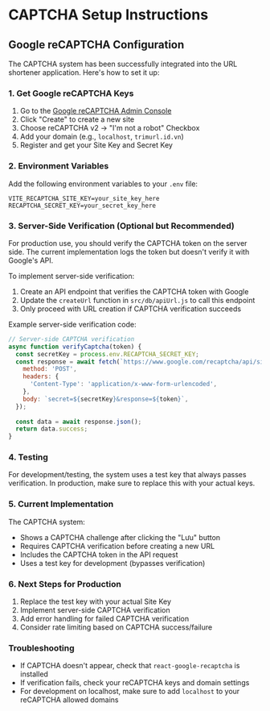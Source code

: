 # CAPTCHA Setup Instructions

## Google reCAPTCHA Configuration

The CAPTCHA system has been successfully integrated into the URL shortener application. Here's how to set it up:

### 1. Get Google reCAPTCHA Keys

1. Go to the [Google reCAPTCHA Admin Console](https://www.google.com/recaptcha/admin)
2. Click "Create" to create a new site
3. Choose reCAPTCHA v2 → "I'm not a robot" Checkbox
4. Add your domain (e.g., `localhost`, `trimurl.id.vn`)
5. Register and get your Site Key and Secret Key

### 2. Environment Variables

Add the following environment variables to your `.env` file:

```env
VITE_RECAPTCHA_SITE_KEY=your_site_key_here
RECAPTCHA_SECRET_KEY=your_secret_key_here
```

### 3. Server-Side Verification (Optional but Recommended)

For production use, you should verify the CAPTCHA token on the server side. The current implementation logs the token but doesn't verify it with Google's API.

To implement server-side verification:

1. Create an API endpoint that verifies the CAPTCHA token with Google
2. Update the `createUrl` function in `src/db/apiUrl.js` to call this endpoint
3. Only proceed with URL creation if CAPTCHA verification succeeds

Example server-side verification code:

```javascript
// Server-side CAPTCHA verification
async function verifyCaptcha(token) {
  const secretKey = process.env.RECAPTCHA_SECRET_KEY;
  const response = await fetch(`https://www.google.com/recaptcha/api/siteverify`, {
    method: 'POST',
    headers: {
      'Content-Type': 'application/x-www-form-urlencoded',
    },
    body: `secret=${secretKey}&response=${token}`,
  });
  
  const data = await response.json();
  return data.success;
}
```

### 4. Testing

For development/testing, the system uses a test key that always passes verification. In production, make sure to replace this with your actual keys.

### 5. Current Implementation

The CAPTCHA system:
- Shows a CAPTCHA challenge after clicking the "Lưu" button
- Requires CAPTCHA verification before creating a new URL
- Includes the CAPTCHA token in the API request
- Uses a test key for development (bypasses verification)

### 6. Next Steps for Production

1. Replace the test key with your actual Site Key
2. Implement server-side CAPTCHA verification
3. Add error handling for failed CAPTCHA verification
4. Consider rate limiting based on CAPTCHA success/failure

### Troubleshooting

- If CAPTCHA doesn't appear, check that `react-google-recaptcha` is installed
- If verification fails, check your reCAPTCHA keys and domain settings
- For development on localhost, make sure to add `localhost` to your reCAPTCHA allowed domains
